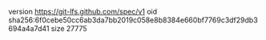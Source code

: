 version https://git-lfs.github.com/spec/v1
oid sha256:6f0cebe50cc6ab3da7bb2019c058e8b8384e660bf7769c3df29db3694a4a7d41
size 27775
